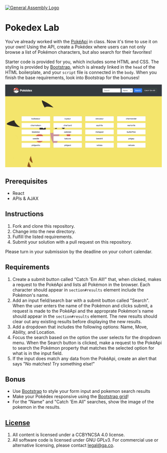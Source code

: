 [![General Assembly Logo](https://camo.githubusercontent.com/1a91b05b8f4d44b5bbfb83abac2b0996d8e26c92/687474703a2f2f692e696d6775722e636f6d2f6b6538555354712e706e67)](https://generalassemb.ly/education/web-development-immersive)

# Pokedex Lab

You've already worked with the [PokéApi](https://pokeapi.co/) in class. Now it's
time to use it on your own! Using the API, create a Pokédex where users can not
only browse a list of Pokémon characters, but also search for their favorites!

Starter code is provided for you, which includes some HTML and CSS. The styling
is provided by [Bootstrap](https://getbootstrap.com/docs/4.3/layout/grid/),
which is already linked in the `head` of the HTML boilerplate, and your `script`
file is connected in the `body`. When you finish the base requirements, look
into Bootstrap for the bonuses!

![Pokédex](img/screenshot2.png)

## Prerequisites

- React
- APIs & AJAX

## Instructions

1. Fork and clone this repository.
2. Change into the new directory.
3. Fulfill the listed requirements.
4. Submit your solution with a pull request on this repository.

Please turn in your submission by the deadline on your cohort calendar.

## Requirements

1. Create a submit button called "Catch 'Em All!" that, when clicked, makes a
   request to the PokéApi and lists all Pokémon in the browser. Each character
   should appear in `section#results` element include the Pokémon's name.
2. Add an input field/search bar with a submit button called "Search". When the
   user enters the name of the Pokémon and clicks submit, a request is made to
   the PokéApi and the approprate Pokémon's name should appear in the
   `section#results` element. The new results should clear out any existing
   results before displaying the new results.
3. Add a dropdown that includes the following options: Name, Move, Ability, and
   Location.
4. Focus the search based on the option the user selects for the dropdown menu.
   When the Search button is clicked, make a request to the PokéApi to search
   the Pokémon property that matches the selected option for what is in the
   input field.
5. If the input does match any data from the PokéApi, create an alert that says
   "No matches! Try something else!"

## Bonus

- Use [Bootstrap](https://getbootstrap.com/) to style your form input and
  pokemon search results
- Make your Pokédex responsive using the
  [Bootstrap grid](https://getbootstrap.com/docs/4.3/layout/grid/)!
- For the "Name" and "Catch 'Em All" searches, show the image of the pokemon in
  the results.

## [License](LICENSE)

1.  All content is licensed under a CC­BY­NC­SA 4.0 license.
2.  All software code is licensed under GNU GPLv3. For commercial use or
    alternative licensing, please contact legal@ga.co.
